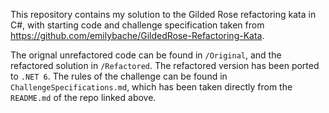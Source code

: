 This repository contains my solution to the Gilded Rose refactoring kata in C#, with starting code and challenge specification taken from https://github.com/emilybache/GildedRose-Refactoring-Kata.

The orignal unrefactored code can be found in `/Original`, and the refactored solution in `/Refactored`. The refactored version has been ported to `.NET 6`. The rules of the challenge can be found in `ChallengeSpecifications.md`, which has been taken directly from the `README.md` of the repo linked above.